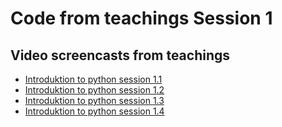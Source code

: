 # Code from teachings Session 1

## Video screencasts from teachings

* [Introduktion to python session 1.1](https://youtu.be/uMZ1Q3kENmI)
* [Introduktion to python session 1.2](https://youtu.be/aaBinIEa-rk)
* [Introduktion to python session 1.3](https://youtu.be/UzvvPWOF1Us)
* [Introduktion to python session 1.4](https://youtu.be/kzQ3SV1hCjw)

